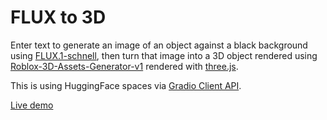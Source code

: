 # FLUX to 3D

Enter text to generate an image of an object against a black background using [FLUX.1-schnell](https://huggingface.co/spaces/black-forest-labs/FLUX.1-schnell),
then turn that image into a 3D object rendered using [Roblox-3D-Assets-Generator-v1](https://huggingface.co/spaces/ThomasSimonini/Roblox-3D-Assets-Generator-v1) rendered with [three.js](https://threejs.org/).

This is using HuggingFace spaces via [Gradio Client API](https://www.gradio.app/docs/python-client/client).

[Live demo](https://rectalogic.com/flux3d/)
